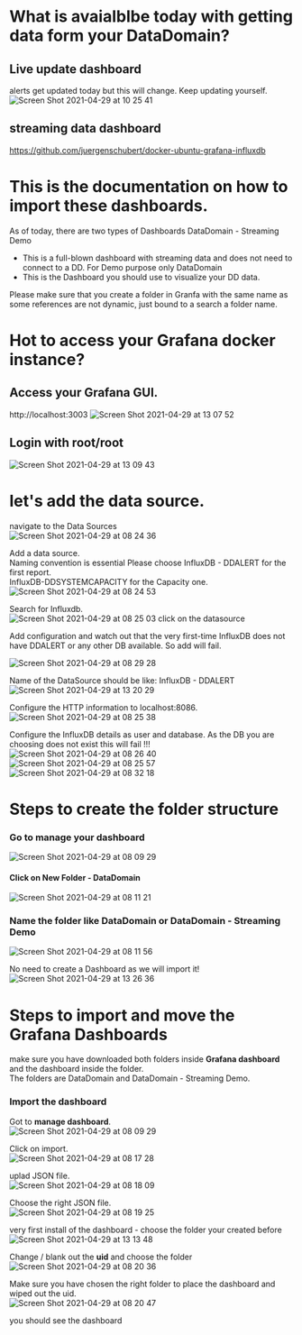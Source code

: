 # What is avaialblbe today with getting data form your DataDomain?
## Live update dashboard
alerts get updated today but this will change. Keep updating yourself.  
![Screen Shot 2021-04-29 at 10 25 41](https://user-images.githubusercontent.com/17120076/116522546-99fe1c80-a8d5-11eb-925e-3958ad975321.png)
## streaming data dashboard
https://github.com/juergenschubert/docker-ubuntu-grafana-influxdb

# This is the documentation on how to import these dashboards.

As of today, there are two types of Dashboards
DataDomain - Streaming Demo  
   - This is a full-blown dashboard with streaming data and does not need to connect to a DD. For Demo purpose only
DataDomain
   - This is the Dashboard you should use to visualize your DD data. 

Please make sure that you create a folder in Granfa with the same name as some references are not dynamic, just bound to a search a folder name.
# Hot to access your Grafana docker instance?  
## Access your Grafana GUI. 
http://localhost:3003
![Screen Shot 2021-04-29 at 13 07 52](https://user-images.githubusercontent.com/17120076/116541671-0be16080-a8ec-11eb-8be8-567e49181897.png)   

## Login with root/root
![Screen Shot 2021-04-29 at 13 09 43](https://user-images.githubusercontent.com/17120076/116541783-303d3d00-a8ec-11eb-86e9-46cd700dacf8.png)

# let's add the data source.  
navigate to the Data Sources       
![Screen Shot 2021-04-29 at 08 24 36](https://user-images.githubusercontent.com/17120076/116510127-b6458d80-a8c4-11eb-9267-5ac204ea66fb.png)

Add a data source.   
Naming convention is essential 
Please choose InfluxDB - DDALERT for the first report.   
InfluxDB-DDSYSTEMCAPACITY for the Capacity one.  
![Screen Shot 2021-04-29 at 08 24 53](https://user-images.githubusercontent.com/17120076/116510149-bfcef580-a8c4-11eb-975c-ae250b21674c.png)

Search for Influxdb.   
![Screen Shot 2021-04-29 at 08 25 03](https://user-images.githubusercontent.com/17120076/116510181-ca898a80-a8c4-11eb-97cb-1db4284367d1.png)
click on the datasource

Add configuration and watch out that the very first-time InfluxDB does not have DDALERT or any other DB available. So add will fail.   

![Screen Shot 2021-04-29 at 08 29 28](https://user-images.githubusercontent.com/17120076/116510331-0ae90880-a8c5-11eb-99fc-6315989df5b6.png)

Name of the DataSource should be like:
InfluxDB - DDALERT
![Screen Shot 2021-04-29 at 13 20 29](https://user-images.githubusercontent.com/17120076/116543178-d6d60d80-a8ed-11eb-9472-0c274cc7e4a2.png)

Configure the HTTP information to localhost:8086.   
![Screen Shot 2021-04-29 at 08 25 38](https://user-images.githubusercontent.com/17120076/116510410-26ecaa00-a8c5-11eb-9046-2ea3b7b32c4f.png)

Configure the InfluxDB details as user and database. As the DB you are choosing does not exist this will fail !!!
![Screen Shot 2021-04-29 at 08 26 40](https://user-images.githubusercontent.com/17120076/116510497-4e437700-a8c5-11eb-8202-e5bf89b97570.png)   
![Screen Shot 2021-04-29 at 08 25 57](https://user-images.githubusercontent.com/17120076/116510519-53a0c180-a8c5-11eb-9a15-7765aa85c724.png)   
![Screen Shot 2021-04-29 at 08 32 18](https://user-images.githubusercontent.com/17120076/116510588-6fa46300-a8c5-11eb-9dc4-0581d9a69a67.png)   

# Steps to create the folder structure  
### Go to manage your dashboard  
![Screen Shot 2021-04-29 at 08 09 29](https://user-images.githubusercontent.com/17120076/116508774-5c43c880-a8c2-11eb-9d6e-16bd5147c702.png)

#### Click on New Folder - DataDomain
![Screen Shot 2021-04-29 at 08 11 21](https://user-images.githubusercontent.com/17120076/116508855-86958600-a8c2-11eb-8410-73ab31e0a287.png)

### Name the folder like DataDomain or DataDomain - Streaming Demo  
![Screen Shot 2021-04-29 at 08 11 56](https://user-images.githubusercontent.com/17120076/116508911-a0cf6400-a8c2-11eb-8172-e02f03cba08c.png)

No need to create a Dashboard as we will import it!  
![Screen Shot 2021-04-29 at 13 26 36](https://user-images.githubusercontent.com/17120076/116543755-8f03b600-a8ee-11eb-8709-fd658645c33e.png)


# Steps to import and move the Grafana Dashboards
make sure you have downloaded both folders inside **Grafana dashboard** and the dashboard inside the folder.  
The folders are DataDomain and DataDomain - Streaming Demo. 
### Import the dashboard
Got to **manage dashboard**.   
![Screen Shot 2021-04-29 at 08 09 29](https://user-images.githubusercontent.com/17120076/116509280-500c3b00-a8c3-11eb-872f-a005ae21aa1d.png)

Click on import.  
![Screen Shot 2021-04-29 at 08 17 28](https://user-images.githubusercontent.com/17120076/116509324-60241a80-a8c3-11eb-9478-e14c76b35840.png)

uplad JSON file.  
![Screen Shot 2021-04-29 at 08 18 09](https://user-images.githubusercontent.com/17120076/116509389-7a5df880-a8c3-11eb-8df4-bbdc2d4c9c18.png)


Choose the right JSON file.    
![Screen Shot 2021-04-29 at 08 19 25](https://user-images.githubusercontent.com/17120076/116509472-a5e0e300-a8c3-11eb-828f-52aef2a5f6f9.png)

very first install of the dashboard - choose the folder your created before
![Screen Shot 2021-04-29 at 13 13 48](https://user-images.githubusercontent.com/17120076/116542341-da1cc980-a8ec-11eb-90f6-924ab1e82ac8.png)

Change / blank out the **uid** and choose the folder    
![Screen Shot 2021-04-29 at 08 20 36](https://user-images.githubusercontent.com/17120076/116509574-d9237200-a8c3-11eb-8ac1-6efbf177261e.png)

Make sure you have chosen the right folder to place the dashboard and wiped out the uid.   
![Screen Shot 2021-04-29 at 08 20 47](https://user-images.githubusercontent.com/17120076/116509580-dcb6f900-a8c3-11eb-8f94-5e3945241077.png)

you should see the dashboard   
  
